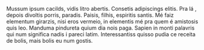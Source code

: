 <!--
layout: post
title: Mussum ipsum
date: 2014-01-17 00:33
comments: true
published: true
keywords: JavaScript, Web, Devaneios
description: Post sobre 10 anos de trabalho na área
categories: Off-topic,Web,Devaneios
-->

Mussum ipsum cacilds, vidis litro abertis. Consetis adipiscings elitis. Pra lá , depois divoltis porris, paradis. Paisis, filhis, espiritis santis. Mé faiz elementum girarzis, nisi eros vermeio, in elementis mé pra quem é amistosis quis leo. Manduma pindureta quium dia nois paga. Sapien in monti palavris qui num significa nadis i pareci latim. Interessantiss quisso pudia ce receita de bolis, mais bolis eu num gostis.